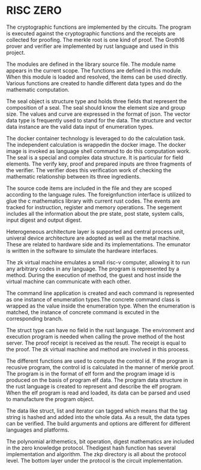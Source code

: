 # RISC ZERO

The cryptographic functions are implemented by the circuits. The program is executed against the cryptographic  functions and the receipts are collected for proofing. The merkle root is one kind of proof. The Groth16 prover and verifier are implemented by rust language and used in this project.

The modules are defined in the library source file. The module name appears in the current scope. The functions are defined in this module. When this module is loaded and resolved, the items can be used directly. Various functions are created to handle different data types and do the mathematic computation. 

The seal object is structure type and holds three fields that represent the composition of a seal. The seal should know the element size and group size. The values and curve are expressed in the format of json. The vector data type is frequently used to stand for the data. The structure and vector data instance are the valid data input of enumeration types.

The docker container technology is leveraged to do the calculation task. The independent calculation is wrappedin the docker image. The docker image is invoked as language shell command to do this computation work. The seal is a special and complex data structure. It is particular for field elements. The verify key, proof and prepared inputs are three fragments of the verifier. The verifier does this verification work of checking the mathematic relationship between its three ingredients.

The source code items are included in the file and they are scoped according to the language rules. The foreignfunction interface is utilized to glue the c mathematics library with current rust codes. The events are tracked for instruction, register and memory operations. The segement includes all the information about the pre state, post state, system calls, input digest and output digest. 

Heterogeneous architecture layer is supported and central process unit, univeral device architecture are adopted as well as the metal machine. These are related to hardware side and its implementations. The emunator is written in the software to simulate the hardware interfaces. 

The zk virtual machine emulates a small risc-v computer, allowing it to run any arbitrary codes in any language. The program is represented by a method. During the execution of method, the guest and host inside the virtual machine can communicate with each other.

The command line application is created and each command is represented as one instance of enumeration types.The concrete command class is wrapped as the value inside the enumeration type. When the enumeration is matched, the instance of concrete command is excuted in the corresponding branch. 

The struct type can have no field in the rust language. The environment and execution program is needed when calling the prove method of the host server. The proof receipt is received as the resutl. The receipt is equal to the proof. The zk virtual machine and method are involved in this process.

The different functions are used to compute the control id. If the program is recusive program, the control id is calculated in the manner of merkle proof. The program is in the format of elf form and the program image id is produced on the basis of program elf data. The program data structure in the rust language is created to represent and describe the elf program. When the elf program is read and loaded, its data can be parsed and used to manufacture the program object.

The data like struct, list and iterator can tagged which means that the tag string is hashed and added into the whole data. As a result, the data types can be verified. The build arguments and options are different for different languages and platforms. 

The polynomial arithemetics, bit operation, digest mathematics are included in the zero knowledge protocol. Thedigest hash function has several implementation and algorithm. The zkp directory is all about the protocol level. The bottom layer under the protocol is the circuit implementation. 


